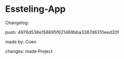 # Essteling-App
Changelog:  

push: 4976d538e158695f621469bba3387d6310eed20f

made by: Coen

changes:
  made Project

